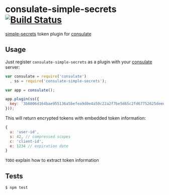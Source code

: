 consulate-simple-secrets [![Build Status](https://travis-ci.org/consulate/consulate-simple-secrets.png?branch=master)](https://travis-ci.org/consulate/consulate-simple-secrets)
========================

[simple-secrets](https://github.com/timshadel/simple-secrets) token plugin for [consulate](https://github.com/consulate/consulate)

Usage
-----

Just register `consulate-simple-secrets` as a plugin with your [consulate](https://github.com/consulate/consulate) server:

```js
var consulate = require('consulate')
  , ss = require('consulate-simple-secrets');

var app = consulate();

app.plugin(ss({
  key: '3b6006d164bae955136a5befea9d0e4a50c22a2f7be5d65c2fd67752625deee3'
}));
```

This will return encrypted tokens with embedded token information:

```js
{
  u: 'user-id',
  s: 42, // compressed scopes
  c: 'client-id',
  e: 1234 // expiration date
}
```

`TODO` explain how to extract token information

Tests
-----

```sh
$ npm test
```
